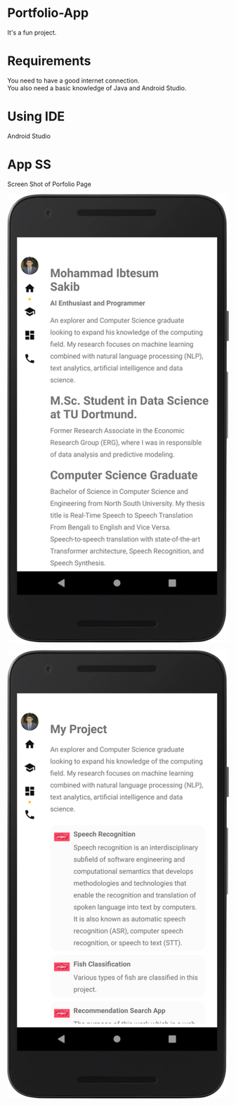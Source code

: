 # Portfolio-App
It's a fun project.

# Requirements
 You need to have a good internet connection.<br />
 You also need a basic knowledge of Java and Android Studio.<br />
 
 # Using IDE
 Android Studio
 
# App SS
Screen Shot of Porfolio Page

![SS of App Home page](Portfolio2.png)

![SS of App portfolio page](Portfolio.png)
